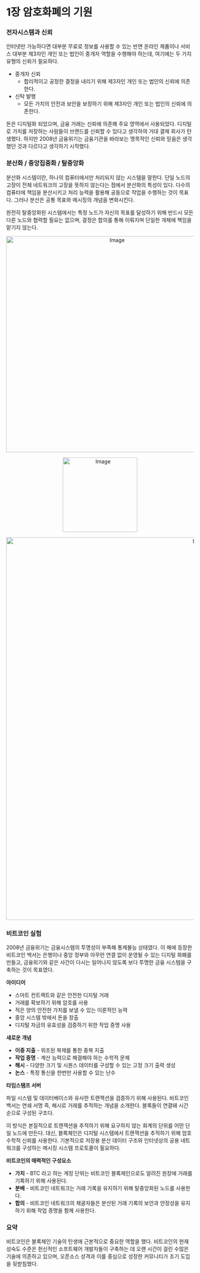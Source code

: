 # 1장 암호화폐의 기원

### 전자시스템과 신뢰

인터넷만 가능하다면 대부분 무료로 정보를 사용할 수 있는 반면 온라인 제품이나 서비스 대부분 제3자인 개인 또는 법인이 중개자 역할을 수행해야 하는데, 여기에는 두 가지 유형의 신뢰가 필요하다.

- 중개자 신뢰
    - 합리적이고 공정한 결정을 내리기 위해 제3자인 개인 또는 법인의 신뢰에 의존한다.
- 신탁 발행
    - 모든 가치의 안전과 보안을 보장하기 위해 제3자인 개인 또는 법인의 신뢰에 의존한다.

돈은 디지털화 되었으며, 금융 거래는 신뢰에 의존해 주요 영역에서 사용되었다. 디지털로 가치를 저장하는 사람들이 브랜드를 신뢰할 수 있다고 생각하여 거대 결제 회사가 탄생했다. 하지만 2008년 금융위기는 금융기관을 바라보는 맹목적인 신뢰와 믿음은 생각했던 것과 다르다고 생각하기 시작했다.

### 분산화 / 중앙집중화 / 탈중앙화

분산화 시스템이란, 하나의 컴퓨터에서만 처리되지 않는 시스템을 말한다. 단일 노드의 고장이 전체 네트워크의 고장을 뜻하지 않는다는 점에서 분산화의 특성이 있다. 다수의 컴퓨터에 책임을 분산시키고 처리 능력을 활용해 공동으로 작업을 수행하는 것이 목표다. 그러나 분산은 공통 목표와 메시징의 개념을 변화시킨다.

완전히 탈중앙화된 시스템에서는 특정 노드가 자신의 목표를 달성하기 위해 반드시 모든 다른 노드와 협력할 필요는 없으며, 결정은 합의를 통해 이뤄지며 단일한 개체에 책임을 맡기지 않는다.

<p align="center">
    <img width="580" alt="Image" src="https://github.com/user-attachments/assets/2d42da8f-c7ae-4f74-ab14-84b3f2ba5731" />
</p>

<p align="center">
    <img width="200" alt="Image" src="https://github.com/user-attachments/assets/ed52cab3-6604-4a99-8d50-72f06d0f3a98" />
</p>

<p align="center">
    <img width="1027" alt="Image" src="https://github.com/user-attachments/assets/38018a5f-ce45-475a-968a-3e9cddac2597" />
</p>

### 비트코인 실험

2008년 금융위기는 금융시스템의 투명성이 부족해 통제불능 상태였다. 이 해에 등장한 비트코인 백서는 은행이나 중앙 정부와 아무런 연결 없이 운영될 수 있는 디지털 화폐를 만들고, 금융위기와 같은 사건이 다시는 일어나지 않도록 보다 투명한 금융 시스템을 구축하는 것이 목표였다.

**아이디어**

- 스마트 컨트랙트와 같은 안전한 디지털 거래
- 거래를 확보하기 위해 암호를 사용
- 적은 양의 안전한 가치를 보낼 수 있는 이론적인 능력
- 중앙 시스템 밖에서 돈을 창출
- 디지털 자금의 유효성을 검증하기 위한 작업 증명 사용

**새로운 개념**

- **이중 지출** - 위조된 복제를 통한 중복 지출
- **작업 증명** - 계산 능력으로 해결해야 하는 수학적 문제
- **해시** - 다양한 크기 및 시퀀스 데이터를 구성할 수 있는 고정 크기 출력 생성
- **논스** - 특정 통신을 한번만 사용할 수 있는 난수

**타임스탬프 서버**

파일 시스템 및 데이터베이스와 유사한 트랜잭션을 검증하기 위해 사용된다. 비트코인 백서는 연쇄 서명 즉, 해시로 거래를 추적하는 개념을 소개한다. 블록들이 연결돼 시간 순으로 구성된 구조다.

이 방식은 본질적으로 트랜잭션을 추적하기 위해 요구하지 않는 회계의 단위를 어떤 단일 노드에 만든다. 대신, 블록체인은 디지털 시스템에서 트랜잭션을 추적하기 위해 암호 수학적 신뢰를 사용한다. 기본적으로 저장용 분산 데이터 구조와 인터넷상의 공용 네트워크를 구성하는 메시징 시스템 프로토콜이 필요하다.

**비트코인의 매력적인 구성요소**

- **가치** - BTC 라고 하는 계정 단위는 비트코인 블록체인으로도 알려진 원장에 거래를 기록하기 위해 사용된다.
- **분배** - 비트코인 네트워크는 거래 기록을 유지하기 위해 탈중앙화된 노드를 사용한다.
- **합의** - 비트코인 네트워크의 채굴자들은 분산된 거래 기록의 보안과 안정성을 유지하기 위해 작업 증명을 함께 사용한다.

### 요약

비트코인은 블록체인 기술의 탄생에 근본적으로 중요한 역할을 했다. 비트코인의 현재 성숙도 수준은 헌신적인 소프트웨어 개발자들이 구축하는 데 오랜 시간이 걸린 수많은 기술에 의존하고 있으며, 오픈소스 성격과 이를 중심으로 성장한 커뮤니티가 조기 도입을 뒷받침했다.
